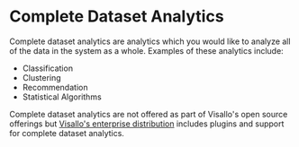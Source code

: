 # Complete Dataset Analytics

Complete dataset analytics are analytics which you would like to analyze all of the data in the system as a whole. Examples of these analytics include:

* Classification
* Clustering 
* Recommendation 
* Statistical Algorithms

Complete dataset analytics are not offered as part of Visallo's open source offerings but [Visallo's enterprise distribution](https://www.visallo.com/product/) includes plugins and support for complete dataset analytics.
